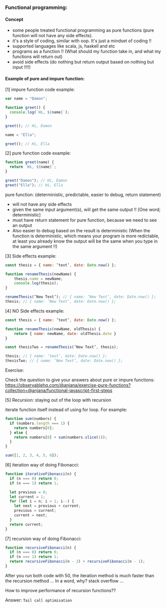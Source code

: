 ### Functional programming:

#### Concept

- some people treated functional programming as pure functions (pure function will not have any side effects).
- it's a style of coding, similar with oop. It's just a mindset of coding !!
- supported languages like scala, js, haskell and etc
- programs as a function !! (What should my function take in, and what my functions will return out)
- avoid side effects (do nothing but return output based on nothing but input !!!!)

#### Example of pure and impure function:

[1] impure function code example:

```js
var name = "Damon";

function greet() {
  console.log(`Hi, ${name}`);
}

greet(); // Hi, Damon

name = "Ella";

greet(); // Hi, Ella
```

[2] pure function code example:

```js
function greet(name) {
  return `Hi, ${name}`;
}

greet("Damon"); // Hi, Damon
greet("Ella"); // Hi, Ella
```

pure function: (deterministic, predictable, easier to debug, return statement)

- will not have any side effects
- given the same input argument(s), will get the same output !! [One word; deterministic]
- must have return statement for pure function, because we need to see an output
- Also easier to debug based on the result is deterministic (When the function is deterministic, which means your program is more
  redictable, at least you already know the output will be the same when you type in the same argument !!)

[3] Side effects example:

```js
const thesis = { name: ’text’, date: Date.now() };

function renameThesis(newName) {
	thesis.name = newName;
	console.log(thesis);
}

renameThesis(’New Text’); // { name: ’New Text’, date: Date.now() };
thesis; // { name: ’New Text’, date: Date.now() };
```

[4] NO Side effects example:

```js
const thesis = { name: ’text’, date: Date.now() };

function renameThesis(newName, oldThesis) {
	return { name: newName, date: oldThesis.date }
}

const thesisTwo = renameThesis(’New Text’, thesis);

thesis; // { name: ’text’, date: Date.now() };
thesisTwo; // { name: ’New Text’, date: Date.now() };
```

Exercise:

Check the question to give your answers about pure or impure functions: https://observablehq.com/@anjana/exercise-pure-functions?collection=@anjana/functional-javascript-first-steps

[5] Recursion: staying out of the loop with recursion

iterate function itself instead of using for loop. For example:

```js
function sum(numbers) {
  if (numbers.length === 1) {
    return numbers[0];
  } else {
    return numbers[0] + sum(numbers.slice(1));
  }
}

sum([1, 2, 3, 4, 5, 6]);
```

[6] iteration way of doing Fibonacci:

```js
function iterativeFibonacci(n) {
  if (n === 0) return 0;
  if (n === 1) return 1;

  let previous = 0;
  let current = 1;
  for (let i = n; i > 1; i--) {
    let next = previous + current;
    previous = current;
    current = next;
  }
  return current;
}
```

[7] recursion way of doing Fibonacci:

```js
function recursiveFibonacci(n) {
  if (n === 0) return 0;
  if (n === 1) return 1;
  return recursiveFibonacci(n - 2) + recursiveFibonacci(n - 1);
}
```

After you run both code with 50, the iteration method is much faster than the recursion method … In a word, why? stack overflow ...

How to improve performance of recursion functions??

Answer: `Tail call optimisation`
